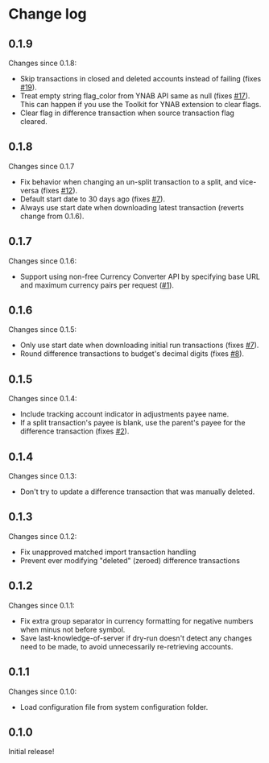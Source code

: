 # Change log


## 0.1.9

Changes since 0.1.8:
- Skip transactions in closed and deleted accounts instead of failing (fixes
  [#19](https://github.com/borsboom/foreign-currency-accounts-for-ynab/issues/19)).
- Treat empty string flag_color from YNAB API same as null (fixes
  [#17](https://github.com/borsboom/foreign-currency-accounts-for-ynab/issues/17)).
  This can happen if you use the Toolkit for YNAB extension to clear flags.
- Clear flag in difference transaction when source transaction flag cleared.


## 0.1.8

Changes since 0.1.7
- Fix behavior when changing an un-split transaction to a split, and vice-versa
  (fixes
  [#12](https://github.com/borsboom/foreign-currency-accounts-for-ynab/issues/12)).
- Default start date to 30 days ago (fixes
  [#7](https://github.com/borsboom/foreign-currency-accounts-for-ynab/issues/7)).
- Always use start date when downloading latest transaction (reverts change
  from 0.1.6).

## 0.1.7

Changes since 0.1.6:
- Support using non-free Currency Converter API by specifying base URL and
  maximum currency pairs per request
  ([#1](https://github.com/borsboom/foreign-currency-accounts-for-ynab/issues/1)).


## 0.1.6

Changes since 0.1.5:
- Only use start date when downloading initial run transactions (fixes
  [#7](https://github.com/borsboom/foreign-currency-accounts-for-ynab/issues/7)).
- Round difference transactions to budget's decimal digits (fixes
  [#8](https://github.com/borsboom/foreign-currency-accounts-for-ynab/issues/8)).


## 0.1.5

Changes since 0.1.4:
- Include tracking account indicator in adjustments payee name.
- If a split transaction's payee is blank, use the parent's payee for the
  difference transaction (fixes
  [#2](https://github.com/borsboom/foreign-currency-accounts-for-ynab/issues/2)).


## 0.1.4

Changes since 0.1.3:
- Don't try to update a difference transaction that was manually deleted.


## 0.1.3

Changes since 0.1.2:
- Fix unapproved matched import transaction handling
- Prevent ever modifying "deleted" (zeroed) difference transactions


## 0.1.2

Changes since 0.1.1:
- Fix extra group separator in currency formatting for negative numbers when
  minus not before symbol.
- Save last-knowledge-of-server if dry-run doesn't detect any changes need to
  be made, to avoid unnecessarily re-retrieving accounts.


## 0.1.1

Changes since 0.1.0:
- Load configuration file from system configuration folder.


## 0.1.0

Initial release!
